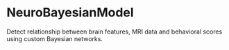 # NeuroBayesianModel

Detect relationship between brain features, MRI data and behavioral scores using custom Bayesian networks.

